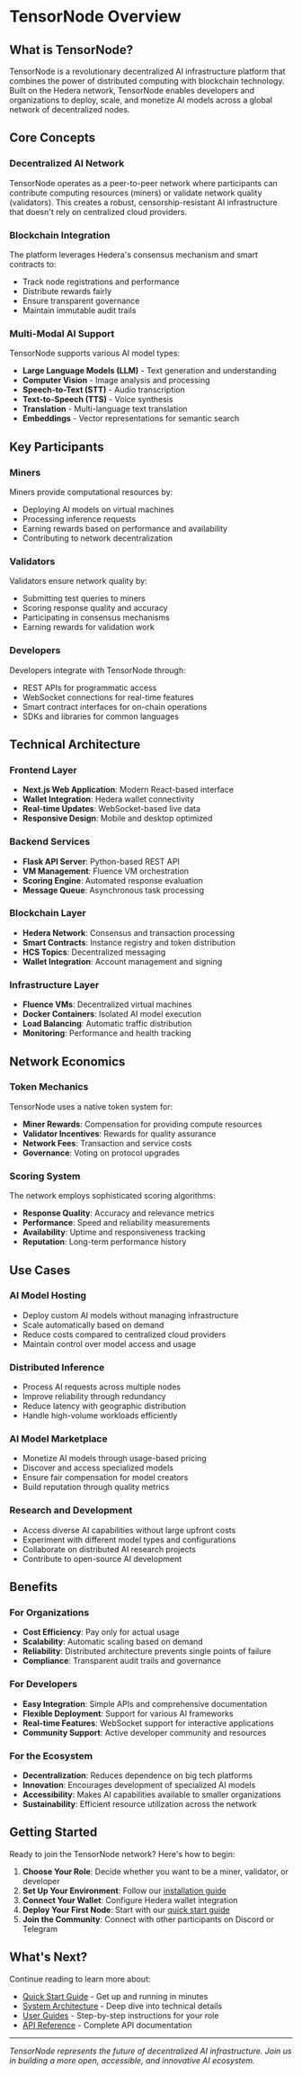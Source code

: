 # TensorNode Overview

## What is TensorNode?

TensorNode is a revolutionary decentralized AI infrastructure platform that combines the power of distributed computing with blockchain technology. Built on the Hedera network, TensorNode enables developers and organizations to deploy, scale, and monetize AI models across a global network of decentralized nodes.

## Core Concepts

### Decentralized AI Network
TensorNode operates as a peer-to-peer network where participants can contribute computing resources (miners) or validate network quality (validators). This creates a robust, censorship-resistant AI infrastructure that doesn't rely on centralized cloud providers.

### Blockchain Integration
The platform leverages Hedera's consensus mechanism and smart contracts to:
- Track node registrations and performance
- Distribute rewards fairly
- Ensure transparent governance
- Maintain immutable audit trails

### Multi-Modal AI Support
TensorNode supports various AI model types:
- **Large Language Models (LLM)** - Text generation and understanding
- **Computer Vision** - Image analysis and processing
- **Speech-to-Text (STT)** - Audio transcription
- **Text-to-Speech (TTS)** - Voice synthesis
- **Translation** - Multi-language text translation
- **Embeddings** - Vector representations for semantic search

## Key Participants

### Miners
Miners provide computational resources by:
- Deploying AI models on virtual machines
- Processing inference requests
- Earning rewards based on performance and availability
- Contributing to network decentralization

### Validators
Validators ensure network quality by:
- Submitting test queries to miners
- Scoring response quality and accuracy
- Participating in consensus mechanisms
- Earning rewards for validation work

### Developers
Developers integrate with TensorNode through:
- REST APIs for programmatic access
- WebSocket connections for real-time features
- Smart contract interfaces for on-chain operations
- SDKs and libraries for common languages

## Technical Architecture

### Frontend Layer
- **Next.js Web Application**: Modern React-based interface
- **Wallet Integration**: Hedera wallet connectivity
- **Real-time Updates**: WebSocket-based live data
- **Responsive Design**: Mobile and desktop optimized

### Backend Services
- **Flask API Server**: Python-based REST API
- **VM Management**: Fluence VM orchestration
- **Scoring Engine**: Automated response evaluation
- **Message Queue**: Asynchronous task processing

### Blockchain Layer
- **Hedera Network**: Consensus and transaction processing
- **Smart Contracts**: Instance registry and token distribution
- **HCS Topics**: Decentralized messaging
- **Wallet Integration**: Account management and signing

### Infrastructure Layer
- **Fluence VMs**: Decentralized virtual machines
- **Docker Containers**: Isolated AI model execution
- **Load Balancing**: Automatic traffic distribution
- **Monitoring**: Performance and health tracking

## Network Economics

### Token Mechanics
TensorNode uses a native token system for:
- **Miner Rewards**: Compensation for providing compute resources
- **Validator Incentives**: Rewards for quality assurance
- **Network Fees**: Transaction and service costs
- **Governance**: Voting on protocol upgrades

### Scoring System
The network employs sophisticated scoring algorithms:
- **Response Quality**: Accuracy and relevance metrics
- **Performance**: Speed and reliability measurements
- **Availability**: Uptime and responsiveness tracking
- **Reputation**: Long-term performance history

## Use Cases

### AI Model Hosting
- Deploy custom AI models without managing infrastructure
- Scale automatically based on demand
- Reduce costs compared to centralized cloud providers
- Maintain control over model access and usage

### Distributed Inference
- Process AI requests across multiple nodes
- Improve reliability through redundancy
- Reduce latency with geographic distribution
- Handle high-volume workloads efficiently

### AI Model Marketplace
- Monetize AI models through usage-based pricing
- Discover and access specialized models
- Ensure fair compensation for model creators
- Build reputation through quality metrics

### Research and Development
- Access diverse AI capabilities without large upfront costs
- Experiment with different model types and configurations
- Collaborate on distributed AI research projects
- Contribute to open-source AI development

## Benefits

### For Organizations
- **Cost Efficiency**: Pay only for actual usage
- **Scalability**: Automatic scaling based on demand
- **Reliability**: Distributed architecture prevents single points of failure
- **Compliance**: Transparent audit trails and governance

### For Developers
- **Easy Integration**: Simple APIs and comprehensive documentation
- **Flexible Deployment**: Support for various AI frameworks
- **Real-time Features**: WebSocket support for interactive applications
- **Community Support**: Active developer community and resources

### For the Ecosystem
- **Decentralization**: Reduces dependence on big tech platforms
- **Innovation**: Encourages development of specialized AI models
- **Accessibility**: Makes AI capabilities available to smaller organizations
- **Sustainability**: Efficient resource utilization across the network

## Getting Started

Ready to join the TensorNode network? Here's how to begin:

1. **Choose Your Role**: Decide whether you want to be a miner, validator, or developer
2. **Set Up Your Environment**: Follow our [installation guide](installation.md)
3. **Connect Your Wallet**: Configure Hedera wallet integration
4. **Deploy Your First Node**: Start with our [quick start guide](quick-start.md)
5. **Join the Community**: Connect with other participants on Discord or Telegram

## What's Next?

Continue reading to learn more about:
- [Quick Start Guide](quick-start.md) - Get up and running in minutes
- [System Architecture](architecture/system-overview.md) - Deep dive into technical details
- [User Guides](guides/miner.md) - Step-by-step instructions for your role
- [API Reference](api/rest-api.md) - Complete API documentation

---

*TensorNode represents the future of decentralized AI infrastructure. Join us in building a more open, accessible, and innovative AI ecosystem.*
